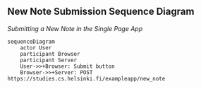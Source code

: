 ## New Note Submission Sequence Diagram
*Submitting a New Note in the Single Page App*
```mermaid
sequenceDiagram
    actor User
    participant Browser
    participant Server
    User->>+Browser: Submit button
    Browser->>+Server: POST https://studies.cs.helsinki.fi/exampleapp/new_note
```
##